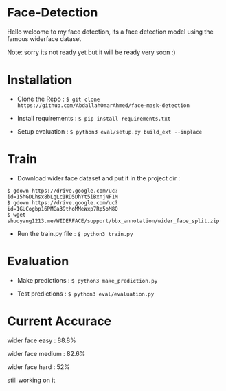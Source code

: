 # Face-Detection
Hello welcome to my face detection,
its a face detection model using the famous widerface dataset 

Note: sorry its not ready yet but it will be ready very soon :) 


# Installation

* Clone the Repo : `$ git clone https://github.com/AbdallahOmarAhmed/face-mask-detection`

* Install requirements : `$ pip install requirements.txt`

* Setup evaluation : `$ python3 eval/setup.py build_ext --inplace`

# Train
* Download wider face dataset and put it in the project dir :
 ``` 
$ gdown https://drive.google.com/uc?id=15hGDLhsx8bLgLcIRD5DhYt5iBxnjNF1M
$ gdown https://drive.google.com/uc?id=1GUCogbp16PMGa39thoMMeWxp7Rp5oM8Q
$ wget shuoyang1213.me/WIDERFACE/support/bbx_annotation/wider_face_split.zip
 ```
* Run the train.py file : `$ python3 train.py`

# Evaluation

* Make predictions : `$ python3 make_prediction.py`

* Test predictions : `$ python3 eval/evaluation.py`


# Current Accurace

wider face easy : 88.8%

wider face medium : 82.6%

wider face hard : 52%

still working on it 


